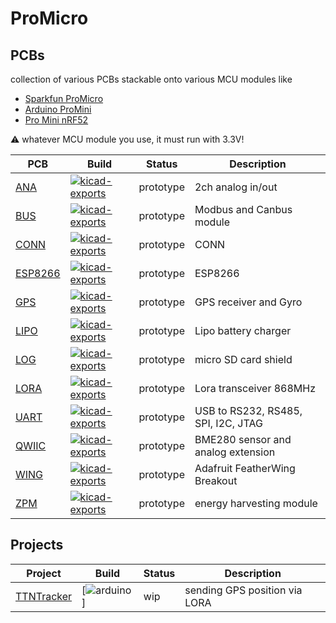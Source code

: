 # ProMicro

## PCBs
collection of various PCBs stackable onto various MCU modules like
- [Sparkfun ProMicro](https://www.sparkfun.com/products/12587)
- [Arduino ProMini](https://store.arduino.cc/arduino-pro-mini)
- [Pro Mini nRF52](https://www.tindie.com/products/prominimicros/pro-mini-nrf52-nordic-nrf52832/)

:warning: whatever MCU module you use, it must run with 3.3V!

|PCB |Build |Status |Description |
| --- | --- | --- | --- |
|[ANA](https://nerdyscout.github.io/ProMicro_ANA) |[![kicad-exports](https://github.com/nerdyscout/ProMicro_ANA/workflows/kicad-exports/badge.svg?branch=master)](https://github.com/nerdyscout/ProMicro_ANA/actions?query=branch%3Amaster) | prototype | 2ch analog in/out|
|[BUS](https://nerdyscout.github.io/ProMicro_BUS) |[![kicad-exports](https://github.com/nerdyscout/ProMicro_BUS/workflows/kicad-exports/badge.svg?branch=master)](https://github.com/nerdyscout/ProMicro_BUS/actions?query=branch%3Amaster) | prototype | Modbus and Canbus module|
|[CONN](https://nerdyscout.github.io/ProMicro_CONN) |[![kicad-exports](https://github.com/nerdyscout/ProMicro_CONN/workflows/kicad-exports/badge.svg?branch=master)](https://github.com/nerdyscout/ProMicro_CONN/actions?query=branch%3Amaster) | prototype | CONN |
|[ESP8266](https://nerdyscout.github.io/ProMicro_ESP8266) |[![kicad-exports](https://github.com/nerdyscout/ProMicro_ESP8266/workflows/kicad-exports/badge.svg?branch=master)](https://github.com/nerdyscout/ProMicro_ESP8266/actions?query=branch%3Amaster) | prototype | ESP8266 |
|[GPS](https://nerdyscout.github.io/ProMicro_GPS) |[![kicad-exports](https://github.com/nerdyscout/ProMicro_GPS/workflows/kicad-exports/badge.svg?branch=master)](https://github.com/nerdyscout/ProMicro_GPS/actions?query=branch%3Amaster) | prototype | GPS receiver and Gyro |
|[LIPO](https://nerdyscout.github.io/ProMicro_LIPO) |[![kicad-exports](https://github.com/nerdyscout/ProMicro_LIPO/workflows/kicad-exports/badge.svg?branch=master)](https://github.com/nerdyscout/ProMicro_LIPO/actions?query=branch%3Amaster) | prototype | Lipo battery charger |
|[LOG](https://nerdyscout.github.io/ProMicro_LOG) |[![kicad-exports](https://github.com/nerdyscout/ProMicro_LOG/workflows/kicad-exports/badge.svg?branch=master)](https://github.com/nerdyscout/ProMicro_LOG/actions?query=branch%3Amaster) | prototype | micro SD card shield |
|[LORA](https://nerdyscout.github.io/ProMicro_LORA) |[![kicad-exports](https://github.com/nerdyscout/ProMicro_LORA/workflows/kicad-exports/badge.svg?branch=master)](https://github.com/nerdyscout/ProMicro_LORA/actions?query=branch%3Amaster) | prototype | Lora transceiver 868MHz |
|[UART](https://nerdyscout.github.io/ProMicro_UART) |[![kicad-exports](https://github.com/nerdyscout/ProMicro_UART/workflows/kicad-exports/badge.svg?branch=master)](https://github.com/nerdyscout/ProMicro_UART/actions?query=branch%3Amaster) | prototype | USB to RS232, RS485, SPI, I2C, JTAG |
|[QWIIC](https://nerdyscout.github.io/ProMicro_QWIIC) |[![kicad-exports](https://github.com/nerdyscout/ProMicro_QWIIC/workflows/kicad-exports/badge.svg?branch=master)](https://github.com/nerdyscout/ProMicro_QWIIC/actions?query=branch%3Amaster) | prototype | BME280 sensor and analog extension |
|[WING](https://nerdyscout.github.io/ProMicro_WING) |[![kicad-exports](https://github.com/nerdyscout/ProMicro_WING/workflows/kicad-exports/badge.svg?branch=master)](https://github.com/nerdyscout/ProMicro_WING/actions?query=branch%3Amaster) | prototype | Adafruit FeatherWing Breakout |
|[ZPM](https://nerdyscout.github.io/ProMicro_ZPM) |[![kicad-exports](https://github.com/nerdyscout/ProMicro_ZPM/workflows/kicad-exports/badge.svg?branch=master)](https://github.com/nerdyscout/ProMicro_ZPM/actions?query=branch%3Amaster) | prototype | energy harvesting module |


## Projects

|Project |Build |Status |Description |
| --- | --- | --- | --- |
|[TTNTracker](projects/TTNTracker/README.md)|[![arduino](https://github.com/nerdyscout/ProMicro/workflows/arduino/badge.svg?branch=master)]| wip | sending GPS position via LORA |

